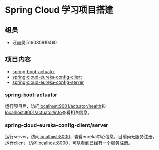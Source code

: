 # Spring Cloud 学习项目搭建
## 组员
- 汪喆昊 516030910460
## 项目内容
- [spring-boot-actuator](./spring-boot-actuator)
- [spring-cloud-eureka-config-client](spring-cloud-eureka-config-client)
- [spring-cloud-eureka-config-server](spring-cloud-eureka-config-server)
### spring-boot-actuator
运行项目后，访问[localhost:9001/actuator/health](http://localhost:9001/actuator/health)和[localhost:9001/actuator/info](http://localhost:9001/actuator/info)查看相关信息。
### spring-cloud-eureka-config-client/server
运行server，访问[localhost:8000](http://localhost:8000/)，查看eureka中心信息，目前尚无服务注册。运行client，访问[localhost:8000](http://localhost:8000/)，可以看到已经有一个服务注册。